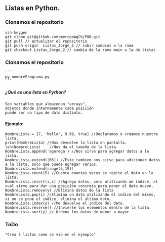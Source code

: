 ## Listas en Python.
### Clonamos el repositorio
	ssh-keygen
	git clone git@github.com:merceeAgCh/POO.git
	git pull // actualizar el repositorio
	git push origin  Listas_Jorge_2 // subir cambios a la rama
	git checkout Listas_Jorge_2 // cambia de la rama main a la de listas
### Clonamos el repositorio
	```
	py nombrePrograma.py
	```	
##### ¿Qué es una lista en Python?
	Son variables que almacenan "arrays",
	objetos donde internamente cada posición 
	puede ser un tipo de dato distinto.
#### Ejemplo:
	NombreLista = [7, 'hello', 9.99, true] //Declaramos o creamos nuestra lista.
	print(NombreLista) //Nos devuelve la lista en pantalla.
	len(NombreLista)	//Nos da el tamaño de la lista.
	NombreLista.append('agerega') //Nos sirve para agregar datos a la lista.
	NombreLista.extend([66]) //Este tambien nos sirve para adicionar datos a la lista, solo que puede agregar varios. NombreLista.extend(range(5,19))
	NombreLista.count(5) //Cuenta cuantas veces se repite el dato en la lista.
	NombreLista.insert(i,x) //Agrega datos, pero utilizando un índice, el cual sirve para dar una posición concreta para poner el dato nuevo.
	NombreLista.remove(y) //Elimina datos de la lista
	NombreLista.pop(i) //Elimina un dato utilizando el indice del mismo, si no se pone el indice, elimina el ultimo dato.
	NombreLista.index(y) //Me devuelve el indice del dato.
	NombreLista.reverse() //Invierte los elementos dentro de la lista.
	NombreLista.sort(y) // Ordena los datos de menor a mayor.

### ToDo
	"Crea 5 listas como se vio en el ejemplo"
